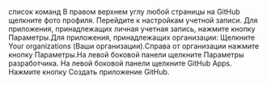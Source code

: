 список команд
В правом верхнем углу любой страницы на GitHub щелкните фото профиля.
Перейдите к настройкам учетной записи.
Для приложения, принадлежащих личная учетная запись, нажмите кнопку Параметры.Для приложения, принадлежащих организации:
Щелкните Your organizations (Ваши организации).Справа от организации нажмите кнопку Параметры.На левой боковой панели щелкните  Параметры разработчика.
На левой боковой панели щелкните GitHub Apps.
Нажмите кнопку Создать приложение GitHub.
